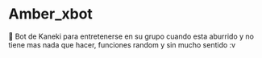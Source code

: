 # Amber_xbot

🙂 Bot de Kaneki para entretenerse en su grupo cuando esta aburrido y no tiene mas nada que hacer, funciones random y sin mucho sentido :v
